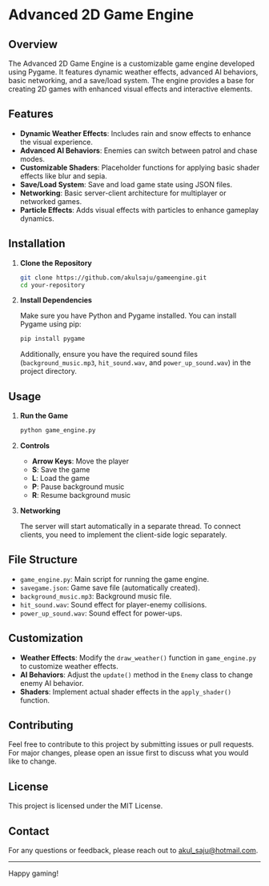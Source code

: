# Advanced 2D Game Engine

## Overview

The Advanced 2D Game Engine is a customizable game engine developed using Pygame. It features dynamic weather effects, advanced AI behaviors, basic networking, and a save/load system. The engine provides a base for creating 2D games with enhanced visual effects and interactive elements.

## Features

- **Dynamic Weather Effects**: Includes rain and snow effects to enhance the visual experience.
- **Advanced AI Behaviors**: Enemies can switch between patrol and chase modes.
- **Customizable Shaders**: Placeholder functions for applying basic shader effects like blur and sepia.
- **Save/Load System**: Save and load game state using JSON files.
- **Networking**: Basic server-client architecture for multiplayer or networked games.
- **Particle Effects**: Adds visual effects with particles to enhance gameplay dynamics.

## Installation

1. **Clone the Repository**

   ```bash
   git clone https://github.com/akulsaju/gameengine.git
   cd your-repository
   ```

2. **Install Dependencies**

   Make sure you have Python and Pygame installed. You can install Pygame using pip:

   ```bash
   pip install pygame
   ```

   Additionally, ensure you have the required sound files (`background_music.mp3`, `hit_sound.wav`, and `power_up_sound.wav`) in the project directory.

## Usage

1. **Run the Game**

   ```bash
   python game_engine.py
   ```

2. **Controls**

   - **Arrow Keys**: Move the player
   - **S**: Save the game
   - **L**: Load the game
   - **P**: Pause background music
   - **R**: Resume background music

3. **Networking**

   The server will start automatically in a separate thread. To connect clients, you need to implement the client-side logic separately.

## File Structure

- `game_engine.py`: Main script for running the game engine.
- `savegame.json`: Game save file (automatically created).
- `background_music.mp3`: Background music file.
- `hit_sound.wav`: Sound effect for player-enemy collisions.
- `power_up_sound.wav`: Sound effect for power-ups.

## Customization

- **Weather Effects**: Modify the `draw_weather()` function in `game_engine.py` to customize weather effects.
- **AI Behaviors**: Adjust the `update()` method in the `Enemy` class to change enemy AI behavior.
- **Shaders**: Implement actual shader effects in the `apply_shader()` function.

## Contributing

Feel free to contribute to this project by submitting issues or pull requests. For major changes, please open an issue first to discuss what you would like to change.

## License

This project is licensed under the MIT License. 

## Contact

For any questions or feedback, please reach out to [akul_saju@hotmail.com](mailto:akul_saju@hotmail.com).

---

Happy gaming!
